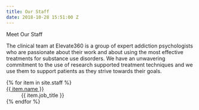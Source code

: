 ```yaml
---
title: Our Staff
date: 2018-10-28 15:51:00 Z
---
```


Meet Our Staff

The clinical team at Elevate360 is a group of expert addiction psychologists who are passionate about their work and about using the most effective treatments for substance use disorders. We have an unwavering commitment to the use of research supported treatment techniques and we use them to support patients as they strive towards their goals.

<dl>
{% for item in site.staff %}
    <dt> <a href="{{item.url}}">{{ item.name }}</a></dt>
    <dd>{{ item.job_title }}</dd>
{% endfor %}
</dl>